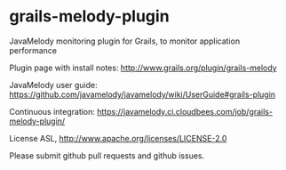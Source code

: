 grails-melody-plugin
====================

JavaMelody monitoring plugin for Grails, to monitor application performance

Plugin page with install notes: http://www.grails.org/plugin/grails-melody

JavaMelody user guide: https://github.com/javamelody/javamelody/wiki/UserGuide#grails-plugin

Continuous integration: https://javamelody.ci.cloudbees.com/job/grails-melody-plugin/

License ASL, http://www.apache.org/licenses/LICENSE-2.0

Please submit github pull requests and github issues.
